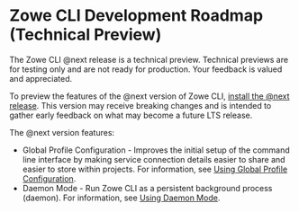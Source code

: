 # Zowe CLI Development Roadmap (Technical Preview)

<Badge text="Technical Preview"/> The Zowe CLI @next release is a technical preview. Technical previews are for testing only and are not ready for production. Your feedback is valued and appreciated.

To preview the features of the @next version of Zowe CLI, [install the @next release](cli-install-cli-next.md). This version may receive breaking changes and is intended to gather early feedback on what may become a future LTS release.

The @next version features:
* Global Profile Configuration - Improves the initial setup of the command line interface by making service connection details easier to share and easier to store within projects. For information, see [Using Global Profile Configuration](cli-using-global-profile-configuration.md).
* Daemon Mode - Run Zowe CLI as a persistent background process (daemon). For information, see [Using Daemon Mode](cli-using-daemon-mode.md).
